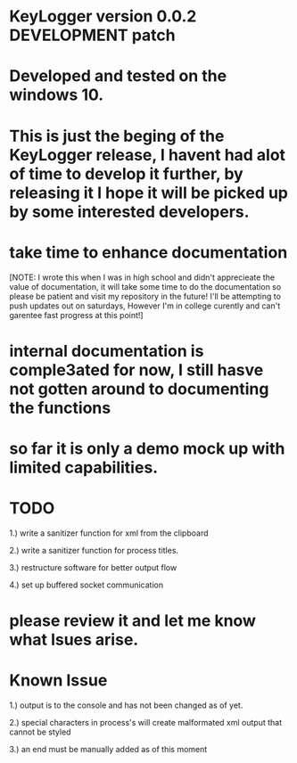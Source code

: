 # KeyLogger version 0.0.2 DEVELOPMENT patch 
# Developed and tested on the windows 10.
# This is just the beging of the KeyLogger release, I havent had alot of time to develop it further, by releasing it I hope it will be picked up by some interested developers. 

# take time to enhance documentation 
  [NOTE: I wrote this when I was in high school and didn't apprecieate the value of documentation, it will take some time to do the documentation so please be patient and visit my repository in the future! I'll be attempting to push updates out on saturdays, However I'm in college curently and can't garentee fast progress at this point!]
  
  # internal documentation is comple3ated for now, I still hasve not gotten around to documenting the functions
  
# so far it is only a demo mock up with limited capabilities. 
# TODO
  1.) write a sanitizer function for xml from the clipboard 
  
  2.) write a sanitizer function for process titles.
  
  3.) restructure software for better output flow
  
  4.) set up buffered socket communication
  
# please review it and let me know what Isues arise. 

# Known Issue
 1.) output is to the console and has not been changed as of yet.
 
 2.) special characters in process's will create malformated xml output that cannot be styled
 
 3.) an end </KeyLoggerMetaData> must be manually added as of this moment
